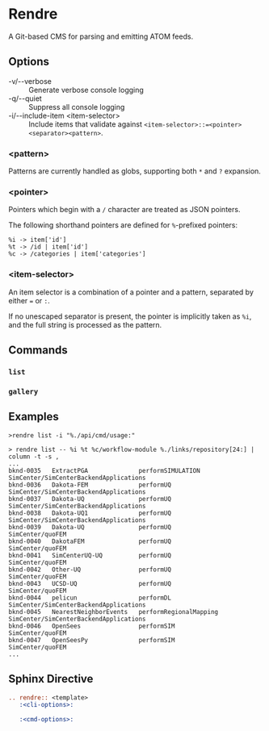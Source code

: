 # Rendre

A Git-based CMS for parsing and emitting ATOM feeds.

## Options

<dl>
<dt>-v/--verbose</dt>
<dd>Generate verbose console logging</dd>
<dt>-q/--quiet</dt>
<dd>Suppress all console logging</dd>
<dt>-i/--include-item &lt;item-selector&gt;</dt>
<dd>Include items that validate against <code>&lt;item-selector&gt;::=&lt;pointer&gt;&lt;separator&gt;&lt;pattern&gt;</code>. </dd>
</dl>

### \<pattern>

Patterns are currently handled as globs, supporting both `*` and `?` expansion.

### \<pointer>

Pointers which begin with a `/` character are treated as JSON pointers.

The following shorthand pointers are defined for `%`-prefixed pointers:

```
%i -> item['id']
%t -> /id | item['id']
%c -> /categories | item['categories']
```

### \<item-selector>

An item selector is a combination of a pointer and a pattern, separated by either `=` or `:`. 

If no unescaped separator is present, the pointer is implicitly taken as `%i`, and the full string is processed as the pattern.



## Commands

### `list`

### `gallery`

## Examples

```
>rendre list -i "%./api/cmd/usage:"

```


```
> rendre list -- %i %t %c/workflow-module %./links/repository[24:] | column -t -s ,
...
bknd-0035   ExtractPGA              performSIMULATION        SimCenter/SimCenterBackendApplications
bknd-0036   Dakota-FEM              performUQ                SimCenter/SimCenterBackendApplications
bknd-0037   Dakota-UQ               performUQ                SimCenter/SimCenterBackendApplications
bknd-0038   Dakota-UQ1              performUQ                SimCenter/SimCenterBackendApplications
bknd-0039   Dakota-UQ               performUQ                SimCenter/quoFEM
bknd-0040   DakotaFEM               performUQ                SimCenter/quoFEM
bknd-0041   SimCenterUQ-UQ          performUQ                SimCenter/quoFEM
bknd-0042   Other-UQ                performUQ                SimCenter/quoFEM
bknd-0043   UCSD-UQ                 performUQ                SimCenter/quoFEM
bknd-0044   pelicun                 performDL                SimCenter/SimCenterBackendApplications
bknd-0045   NearestNeighborEvents   performRegionalMapping   SimCenter/SimCenterBackendApplications
bknd-0046   OpenSees                performSIM               SimCenter/quoFEM
bknd-0047   OpenSeesPy              performSIM               SimCenter/quoFEM
...
```

## Sphinx Directive

```rst
.. rendre:: <template>
   :<cli-options>:

   :<cmd-options>:
```

